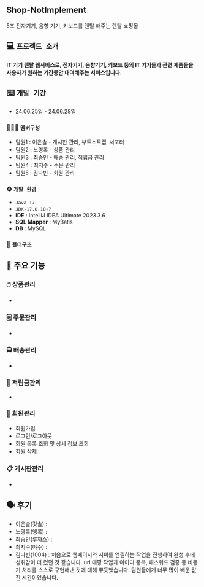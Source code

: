 ## Shop-NotImplement
5조 전자기기, 음향 기기, 키보드를 렌탈 해주는 렌탈 쇼핑몰

## 💻 `프로젝트 소개`
**IT 기기 렌탈 웹서비스로, 전자기기, 음향기기, 키보드 등의  IT 기기들과 관련 제품들을 사용자가 원하는 기간동안 
대여해주는 서비스입니다.** 
<br>

##  ⌨️ `개발 기간`
* 24.06.25일 - 24.06.28일 

### 🧑‍🤝‍🧑 `멤버구성`
 - 팀원1 : 이은솔 - 게시판 관리, 부트스트랩, 서포터
 - 팀원2 : 노영록 - 상품 관리
 - 팀원3 : 최승인 - 배송 관리, 적립금 관리
 - 팀원4 : 최지수 - 주문 관리  
 - 팀원5 : 김다빈 - 회원 관리

### ⚙️ `개발 환경`
-  ``` Java 17 ```
- ``` JDK-17.0.10+7 ```
- **IDE** : IntelliJ IDEA Ultimate 2023.3.6
- **SQL Mapper** : MyBatis
- **DB** : MySQL
  
### 📂 `폴더구조`


## 📌 주요 기능
###  🖱️ 상품관리
- 
###  🗒️ 주문관리
- 
### 🚍 배송관리
-
###  💸 적립금관리
- 
### 🙍 회원관리 
-  회원가입
-  로그인/로그아웃
-  회원 목록 조회 및 상세 정보 조회
-  회원 삭제

### 📋 게시판관리 
- 

## 🗣️ 후기

- 이은솔(갓솔) : 
- 노영록(앵록) : 
- 최승인(루까스) :
- 최지수(야수) : 
- 김다빈(1004) : 처음으로 웹페이지와 서버를 연결하는 작업을 진행하여 완성 후에 성취감이 더 컸던 것 같습니다. url 매핑 작업과 아이디 중복, 패스워드 검증 등 비동기 처리를 스스로 구현해낸 것에 대해 뿌듯했습니다.  팀원들에게 너무 많이 배운 값진 시간이었습니다. 
